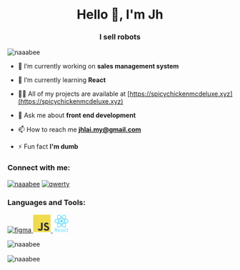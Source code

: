 <h1 align="center">Hello 👋, I'm Jh</h1>
<h3 align="center">I sell robots</h3>

<p align="left"> <img src="https://komarev.com/ghpvc/?username=naaabee&label=Profile%20views&color=0e75b6&style=flat" alt="naaabee" /> </p>

- 🔭 I’m currently working on **sales management system**

- 🌱 I’m currently learning **React**

- 👨‍💻 All of my projects are available at [https://spicychickenmcdeluxe.xyz](https://spicychickenmcdeluxe.xyz)

- 💬 Ask me about **front end development**

- 📫 How to reach me **jhlai.my@gmail.com**

- ⚡ Fun fact **I'm dumb**

<h3 align="left">Connect with me:</h3>
<p align="left">
<a href="https://instagram.com/naaabee" target="blank"><img align="center" src="https://raw.githubusercontent.com/rahuldkjain/github-profile-readme-generator/master/src/images/icons/Social/instagram.svg" alt="naaabee" height="30" width="40" /></a>
<a href="https://www.youtube.com/channel/UCFXkHc6l2GGvxHynKr2wvow" target="blank"><img align="center" src="https://raw.githubusercontent.com/rahuldkjain/github-profile-readme-generator/master/src/images/icons/Social/youtube.svg" alt="qwerty" height="30" width="40" /></a>
</p>

<h3 align="left">Languages and Tools:</h3>
<p align="left"> <a href="https://www.figma.com/" target="_blank" rel="noreferrer"> <img src="https://www.vectorlogo.zone/logos/figma/figma-icon.svg" alt="figma" width="40" height="40"/> </a> <a href="https://developer.mozilla.org/en-US/docs/Web/JavaScript" target="_blank" rel="noreferrer"> <img src="https://raw.githubusercontent.com/devicons/devicon/master/icons/javascript/javascript-original.svg" alt="javascript" width="40" height="40"/> </a> <a href="https://reactjs.org/" target="_blank" rel="noreferrer"> <img src="https://raw.githubusercontent.com/devicons/devicon/master/icons/react/react-original-wordmark.svg" alt="react" width="40" height="40"/> </a> </p>

<p><img align="center" src="https://github-readme-stats.vercel.app/api/top-langs?username=naaabee&show_icons=true&locale=en&layout=compact" alt="naaabee" /></p>

<p><img align="center" src="https://github-readme-streak-stats.herokuapp.com/?user=naaabee&" alt="naaabee" /></p>
